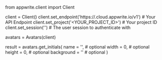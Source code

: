 from appwrite.client import Client

client = Client()
client.set_endpoint('https://<REGION>.cloud.appwrite.io/v1') # Your API Endpoint
client.set_project('<YOUR_PROJECT_ID>') # Your project ID
client.set_session('') # The user session to authenticate with

avatars = Avatars(client)

result = avatars.get_initials(
    name = '<NAME>', # optional
    width = 0, # optional
    height = 0, # optional
    background = '' # optional
)
